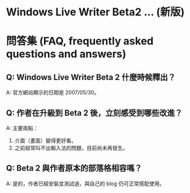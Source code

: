 # Windows Live Writer Beta2 ... (新版)

# 問答集 (FAQ, frequently asked questions and answers)

## Q: Windows Live Writer Beta 2 什麼時候釋出？
A: 官方網站顯示的日期是 2007/05/30。

## Q: 作者在升級到 Beta 2 後，立刻感受到哪些改進？
A: 主要兩點：  
1. 介面（畫面）變得更好看。  
2. 之前經常叫不出輸入法的問題，目前尚未再發生。

## Q: Beta 2 與作者原本的部落格相容嗎？
A: 是的，作者已經安裝並測試過，與自己的 blog 仍可正常搭配使用。